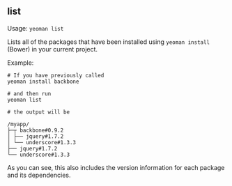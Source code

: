 

## list

Usage: `yeoman list`

Lists all of the packages that have been installed using `yeoman install` (Bower) in your current project.

Example:

```shell
# If you have previously called
yeoman install backbone

# and then run
yeoman list

# the output will be

/myapp/
├─┬ backbone#0.9.2
│ ├── jquery#1.7.2
│ └── underscore#1.3.3
├── jquery#1.7.2
└── underscore#1.3.3
```

As you can see, this also includes the version information for each package and its dependencies.